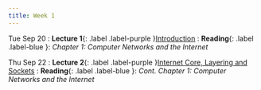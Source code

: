 ```yaml
---
title: Week 1
---
```


Tue Sep 20
: **Lecture 1**{: .label .label-purple }[Introduction](#)
: **Reading**{: .label .label-blue }: _Chapter 1: Computer Networks and the Internet_

Thu Sep 22
: **Lecture 2**{: .label .label-purple }[Internet Core, Layering and Sockets](#)
: **Reading**{: .label .label-blue }: _Cont. Chapter 1: Computer Networks and the Internet_
